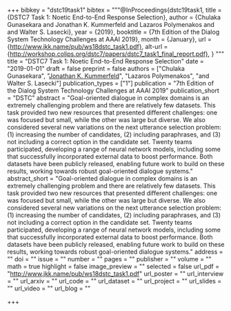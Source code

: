 +++
bibkey = "dstc19task1"
bibtex = """@InProceedings{dstc19task1,
  title     = {DSTC7 Task 1: Noetic End-to-End Response Selection},
  author    = {Chulaka Gunasekara and Jonathan K. Kummerfeld and Lazaros Polymenakos and and Walter S. Lasecki},
  year      = {2019},
  booktitle = {7th Edition of the Dialog System Technology Challenges at AAAI 2019},
  month     = {January},
  url       = {http://www.jkk.name/pub/ws18dstc_task1.pdf},
  alt-url   = {http://workshop.colips.org/dstc7/papers/dstc7_task1_final_report.pdf},
}
"""
title = "DSTC7 Task 1: Noetic End-to-End Response Selection"
date = "2019-01-01"
draft = false
preprint = false
authors = ["Chulaka Gunasekara", "<span style='text-decoration:underline;'>Jonathan K. Kummerfeld</span>", "Lazaros Polymenakos", "and Walter S. Lasecki"]
publication_types = ["1"]
publication = "7th Edition of the Dialog System Technology Challenges at AAAI 2019"
publication_short = "DSTC"
abstract = "Goal-oriented dialogue in complex domains is an extremely challenging problem and there are relatively few datasets. This task provided two new resources that presented different challenges: one was focused but small, while the other was large but diverse. We also considered several new variations on the next utterance selection problem: (1) increasing the number of candidates, (2) including paraphrases, and (3) not including a correct option in the candidate set. Twenty teams participated, developing a range of neural network models, including some that successfully incorporated external data to boost performance. Both datasets have been publicly released, enabling future work to build on these results, working towards robust goal-oriented dialogue systems."
abstract_short = "Goal-oriented dialogue in complex domains is an extremely challenging problem and there are relatively few datasets. This task provided two new resources that presented different challenges: one was focused but small, while the other was large but diverse. We also considered several new variations on the next utterance selection problem: (1) increasing the number of candidates, (2) including paraphrases, and (3) not including a correct option in the candidate set. Twenty teams participated, developing a range of neural network models, including some that successfully incorporated external data to boost performance. Both datasets have been publicly released, enabling future work to build on these results, working towards robust goal-oriented dialogue systems."
address = ""
doi = ""
issue = ""
number = ""
pages = ""
publisher = ""
volume = ""
math = true
highlight = false
image_preview = ""
selected = false
url_pdf = "http://www.jkk.name/pub/ws18dstc_task1.pdf"
url_poster = ""
url_interview = ""
url_arxiv = ""
url_code = ""
url_dataset = ""
url_project = ""
url_slides = ""
url_video = ""
url_blog = ""



+++